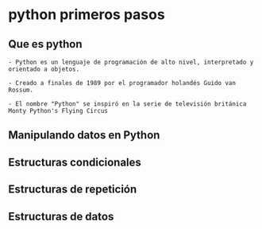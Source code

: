 # python primeros pasos

## Que es python

    - Python es un lenguaje de programación de alto nivel, interpretado y orientado a objetos.

    - Creado a finales de 1989 por el programador holandés Guido van Rossum.

    - El nombre "Python" se inspiró en la serie de televisión británica Monty Python's Flying Circus

## Manipulando datos en Python

## Estructuras condicionales

## Estructuras de repetición

## Estructuras de datos
